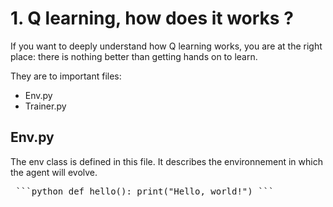 # 1. Q learning, how does it works ?

If you want to deeply understand how Q learning works, you are at the right place: there is nothing better than getting hands on to learn.

They are to important files:
<ul>
  <li>Env.py</li>
  <li>Trainer.py</li>
</ul>

## Env.py

The env class is defined in this file. It describes the environnement in which the agent will evolve.
<pre> ```python def hello(): print("Hello, world!") ``` </pre>